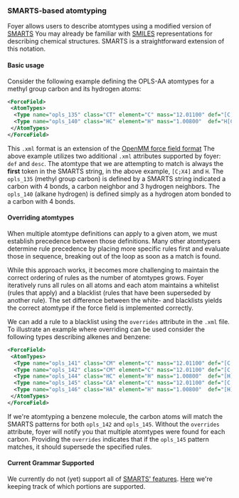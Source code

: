 ### SMARTS-based atomtyping

Foyer allows users to describe atomtypes using a modified version of
[SMARTS](http://www.daylight.com/dayhtml/doc/theory/theory.smarts.html)
You may already be familiar with
[SMILES](https://www.wikiwand.com/en/Simplified_molecular-input_line-entry_system)
representations for describing chemical structures. SMARTS is a straightforward
extension of this notation.

#### Basic usage
Consider the following example defining the OPLS-AA atomtypes for a methyl group
carbon and its hydrogen atoms:
```xml
<ForceField>
 <AtomTypes>
  <Type name="opls_135" class="CT" element="C" mass="12.01100" def="[C;X4](C)(H)(H)H" desc="alkane CH3"/>
  <Type name="opls_140" class="HC" element="H" mass="1.00800"  def="H[C;X4]" desc="alkane H"/>
 </AtomTypes>
</ForceField>
```

This `.xml` format is an extension of the [OpenMM force field format](http://docs.openmm.org/7.0.0/userguide/application.html#creating-force-fields)
The above example utilizes two additional `.xml` attributes supported by foyer:
`def` and `desc`. The atomtype that we are attempting to match is always the
__first__ token in the SMARTS string, in the above example, `[C;X4]` and `H`.
The `opls_135` (methyl group carbon) is defined by a SMARTS
string indicated a carbon with 4 bonds, a carbon neighbor and 3
hydrogen neighbors. The `opls_140` (alkane hydrogen) is defined simply as a
hydrogen atom bonded to a carbon with 4 bonds.


#### Overriding atomtypes
When multiple atomtype definitions can apply to a given atom, we must establish
precedence between those definitions. Many other atomtypers determine rule
precedence by placing more specific rules first and evaluate those in sequence,
breaking out of the loop as soon as a match is found.

While this approach works, it becomes more challenging to maintain the correct
ordering of rules as the number of atomtypes grows. Foyer iteratively runs all
rules on all atoms and each atom maintains a whitelist (rules that apply) and a
blacklist (rules that have been superseded by another rule). The set difference
between the white- and blacklists yields the correct atomtype if the force field
is implemented correctly.

We can add a rule to a blacklist using the `overrides` attribute in the `.xml`
file. To illustrate an example where overriding can be used consider the
following types describing alkenes and benzene:

```xml
<ForceField>
 <AtomTypes>
  <Type name="opls_141" class="CM" element="C" mass="12.01100" def="[C;X3](C)(C)C" desc="alkene C (R2-C=)"/>
  <Type name="opls_142" class="CM" element="C" mass="12.01100" def="[C;X3](C)(C)H" desc="alkene C (RH-C=)"/>
  <Type name="opls_144" class="HC" element="H" mass="1.00800"  def="[H][C;X3]" desc="alkene H"/>
  <Type name="opls_145" class="CA" element="C" mass="12.01100" def="[C;X3;r6]1[C;X3;r6][C;X3;r6][C;X3;r6][C;X3;r6][C;X3;r6]1" overrides="opls_141,opls_142"/>
  <Type name="opls_146" class="HA" element="H" mass="1.00800"  def="[H][C;%opls_145]" overrides="opls_144" desc="benzene H"/>
 </AtomTypes>
</ForceField>
```

If we're atomtyping a benzene molecule, the carbon atoms will match the SMARTS
patterns for both `opls_142` and `opls_145`. Without the `overrides` attribute,
foyer will notify you that multiple atomtypes were found for each carbon.
Providing the `overrides` indicates that if the `opls_145` pattern matches, it
should supersede the specified rules.

#### Current Grammar Supported
We currently do not (yet) support all of [SMARTS' features](http://www.daylight.com/dayhtml/doc/theory/theory.smarts.html). [Here](https://github.com/mosdef-hub/foyer/issues/63) we're keeping track of which portions are supported.

